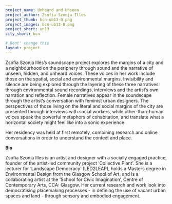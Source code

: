 ```yaml
---
project_name: Unheard and Unseen
project_author: Zsofia Szonja Illes
project_thumb: bcn-ub13-0.png
project_images: bcn-ub13-0.png
project_short: un13
city_short: bcn

# Dont' change this
layout: project
---
```


Zsófia Szonja Illés’s soundscape project explores the margins of a city and a neighbourhood on the periphery through sound and the narrative of unseen, hidden, and unheard voices. These voices in her work include those on the spatial, social and environmental margins. Invisibility and silence are being explored through the layering of these three narratives: through environmental sound recordings, interviews and the artist’s own narration and reflection.
Female narratives appear in the soundscape through the artist’s conversation with feminist urban designers. The perspectives of those living on the literal and social margins of the city are presented through interviews with social workers, while other-than-human voices speak the powerful metaphors of cohabitation, and translate what a horizontal society might feel like into a sonic experience.

Her residency was held at first remotely, combining research and online conversations in order to understand the context and place.

**Bio**

Zsofia Szonja Illes is an artist and designer with a socially engaged practice, founder of the artist-led community project ‘Collective Plant’. She is a lecturer for ‘Landscape Democracy’ (LED2LEAP), holds a Masters degree in Environmental Design from the Glasgow School of Art, and is a collaborating artist at the ’School for Civic Imagination’, Centre of Contemporary Arts, CCA: Glasgow. Her current research and work look into democratising placemaking processes - in defining the use of vacant urban spaces and land - through sensory and embodied engagement.
